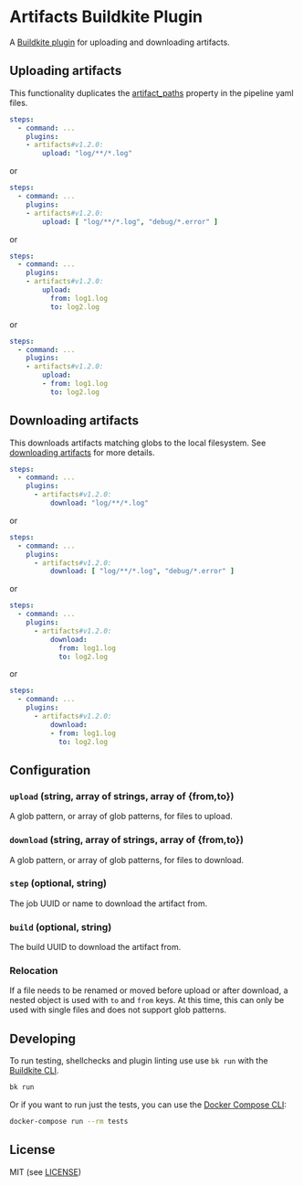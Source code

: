 # Artifacts Buildkite Plugin

A [Buildkite plugin](https://buildkite.com/docs/agent/v3/plugins) for uploading and downloading artifacts.

## Uploading artifacts

This functionality duplicates the [artifact_paths]() property in the pipeline yaml files.

```yml
steps:
  - command: ...
    plugins:
    - artifacts#v1.2.0:
        upload: "log/**/*.log"
```

or

```yml
steps:
  - command: ...
    plugins:
    - artifacts#v1.2.0:
        upload: [ "log/**/*.log", "debug/*.error" ]
```

or

```yml
steps:
  - command: ...
    plugins:
    - artifacts#v1.2.0:
        upload: 
          from: log1.log
          to: log2.log
```

or

```yml
steps:
  - command: ...
    plugins:
    - artifacts#v1.2.0:
        upload: 
        - from: log1.log
          to: log2.log
```

## Downloading artifacts

This downloads artifacts matching globs to the local filesystem. See [downloading artifacts](https://buildkite.com/docs/agent/cli-artifact#downloading-artifacts) for more details.

```yml
steps:
  - command: ...
    plugins:
      - artifacts#v1.2.0:
          download: "log/**/*.log"
```

or

```yml
steps:
  - command: ...
    plugins:
      - artifacts#v1.2.0:
          download: [ "log/**/*.log", "debug/*.error" ]
```

or

```yml
steps:
  - command: ...
    plugins:
      - artifacts#v1.2.0:
          download: 
            from: log1.log
            to: log2.log
```

or

```yml
steps:
  - command: ...
    plugins:
      - artifacts#v1.2.0:
          download: 
          - from: log1.log
            to: log2.log
```

## Configuration

### `upload` (string, array of strings, array of {from,to})

A glob pattern, or array of glob patterns, for files to upload.

### `download` (string, array of strings, array of {from,to})

A glob pattern, or array of glob patterns, for files to download.

### `step` (optional, string)

The job UUID or name to download the artifact from.

### `build` (optional, string)

The build UUID to download the artifact from.

### Relocation

If a file needs to be renamed or moved before upload or after download, a nested object is used with `to` and `from` keys.
At this time, this can only be used with single files and does not support glob patterns.

## Developing

To run testing, shellchecks and plugin linting use use `bk run` with the [Buildkite CLI](https://github.com/buildkite/cli).

```bash
bk run
```

Or if you want to run just the tests, you can use the [Docker Compose CLI](https://docs.docker.com/compose/):

```bash
docker-compose run --rm tests
```

## License

MIT (see [LICENSE](LICENSE))
